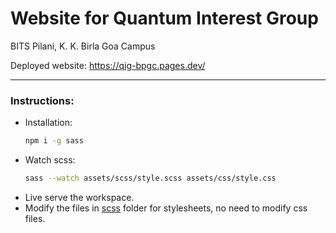 # Website for Quantum Interest Group

BITS Pilani, K. K. Birla Goa Campus

Deployed website: https://qig-bpgc.pages.dev/

---
### Instructions:
- Installation:
  ```bash
  npm i -g sass
  ```
- Watch scss:
  ```bash
  sass --watch assets/scss/style.scss assets/css/style.css
  ```
- Live serve the workspace.
- Modify the files in [scss](/assets/scss/) folder for stylesheets, no need to modify css files.
